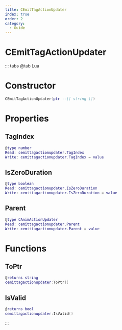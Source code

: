 ```yaml
---
title: CEmitTagActionUpdater
index: true
order: 2
category:
  - Guide
---
```


# CEmitTagActionUpdater

::: tabs
@tab Lua
# Constructor
```lua
CEmitTagActionUpdater(ptr --[[ string ]])
```
# Properties
## TagIndex 
```lua
@type number
Read: cemittagactionupdater.TagIndex
Write: cemittagactionupdater.TagIndex = value
```
## IsZeroDuration 
```lua
@type boolean
Read: cemittagactionupdater.IsZeroDuration
Write: cemittagactionupdater.IsZeroDuration = value
```
## Parent 
```lua
@type CAnimActionUpdater
Read: cemittagactionupdater.Parent
Write: cemittagactionupdater.Parent = value
```
# Functions
## ToPtr
```lua
@returns string
cemittagactionupdater:ToPtr()
```
## IsValid
```lua
@returns bool
cemittagactionupdater:IsValid()
```

:::